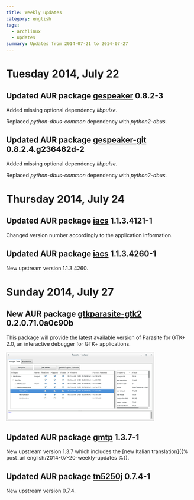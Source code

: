 ```yaml
---
title: Weekly updates
category: english
tags:
  - archlinux
  - updates
summary: Updates from 2014-07-21 to 2014-07-27
---
```


# Tuesday 2014, July 22

## Updated AUR package **[gespeaker][aur-gespeaker] 0.8.2-3**
Added missing optional dependency *libpulse*.

Replaced *python-dbus-common* dependency with *python2-dbus*.

## Updated AUR package **[gespeaker-git][aur-gespeaker-git] 0.8.2.4.g236462d-2**
Added missing optional dependency *libpulse*.

Replaced *python-dbus-common* dependency with *python2-dbus*.

# Thursday 2014, July 24

## Updated AUR package **[iacs][aur-iacs] 1.1.3.4121-1**
Changed version number accordingly to the application information.

## Updated AUR package **[iacs][aur-iacs] 1.1.3.4260-1**
New upstream version 1.1.3.4260.

# Sunday 2014, July 27

## New AUR package **[gtkparasite-gtk2][aur-gtkparasite-gtk2] 0.2.0.71.0a0c90b**
This package will provide the latest available version of Parasite for GTK+ 2.0,
an interactive debugger for GTK+ applications.

[![Parasite][img-gtkparasite-gtk2-thumb]][img-gtkparasite-gtk2]

## Updated AUR package **[gmtp][aur-gmtp] 1.3.7-1**
New upstream version 1.3.7 which includes the
[new Italian translation]({% post_url english/2014-07-20-weekly-updates %}).

## Updated AUR package **[tn5250j][aur-tn5250j] 0.7.4-1**
New upstream version 0.7.4.


[aur-gespeaker]: https://aur.archlinux.org/packages/gespeaker/
[aur-gespeaker-git]: https://aur.archlinux.org/packages/gespeaker-git/
[aur-iacs]: https://aur.archlinux.org/packages/iacs/
[aur-gtkparasite-gtk2]: https://aur.archlinux.org/packages/gtkparasite-gtk2/
[img-gtkparasite-gtk2]: /resources/articles/2014-07/gtkparasite-gtk2.png
[img-gtkparasite-gtk2-thumb]: /resources/articles/2014-07/gtkparasite-gtk2-thumb.png
[aur-gmtp]: https://aur.archlinux.org/packages/gmtp/
[aur-tn5250j]: https://aur.archlinux.org/packages/tn5250j/
